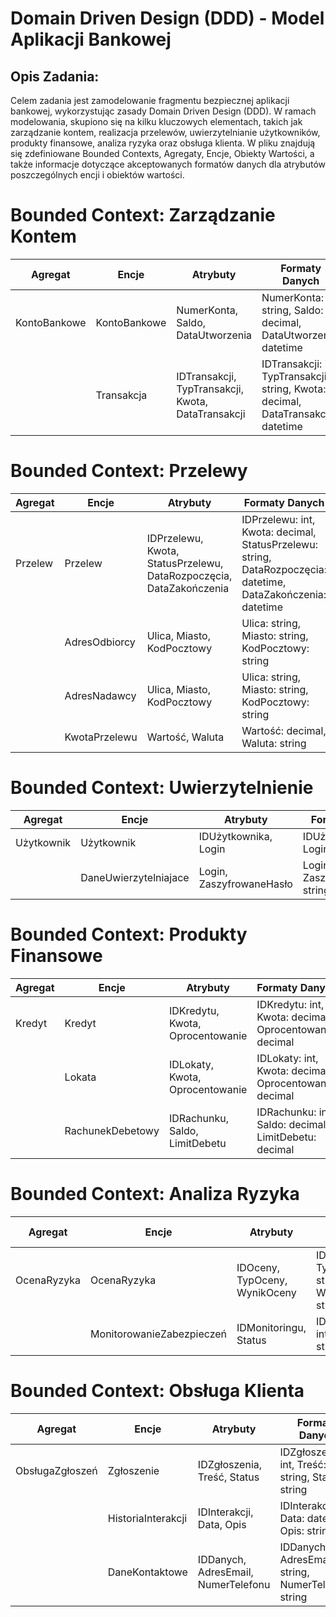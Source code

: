 # Domain Driven Design (DDD) - Model Aplikacji Bankowej

## Opis Zadania:

Celem zadania jest zamodelowanie fragmentu bezpiecznej aplikacji bankowej, wykorzystując zasady Domain Driven Design (DDD). W ramach modelowania, skupiono się na kilku kluczowych elementach, takich jak zarządzanie kontem, realizacja przelewów, uwierzytelnianie użytkowników, produkty finansowe, analiza ryzyka oraz obsługa klienta. W pliku znajdują się zdefiniowane Bounded Contexts, Agregaty, Encje, Obiekty Wartości, a także informacje dotyczące akceptowanych formatów danych dla atrybutów poszczególnych encji i obiektów wartości.


# Bounded Context: Zarządzanie Kontem

| Agregat          | Encje            | Atrybuty                              | Formaty Danych                    | Metody                           |
|------------------|------------------|---------------------------------------|-----------------------------------|----------------------------------|
| KontoBankowe     | KontoBankowe     | NumerKonta, Saldo, DataUtworzenia     | NumerKonta: string, Saldo: decimal, DataUtworzenia: datetime | RealizujTransakcję(), ZablokujKonto   |
|                  | Transakcja       | IDTransakcji, TypTransakcji, Kwota, DataTransakcji | IDTransakcji: int, TypTransakcji: string, Kwota: decimal, DataTransakcji: datetime | -                               |

# Bounded Context: Przelewy

| Agregat          | Encje            | Atrybuty                              | Formaty Danych                    | Metody                           |
|------------------|------------------|---------------------------------------|-----------------------------------|----------------------------------|
| Przelew          | Przelew          | IDPrzelewu, Kwota, StatusPrzelewu, DataRozpoczęcia, DataZakończenia | IDPrzelewu: int, Kwota: decimal, StatusPrzelewu: string, DataRozpoczęcia: datetime, DataZakończenia: datetime | InicjujPrzelew(), ZatwierdźPrzelew |
|                  | AdresOdbiorcy    | Ulica, Miasto, KodPocztowy             | Ulica: string, Miasto: string, KodPocztowy: string | -                               |
|                  | AdresNadawcy     | Ulica, Miasto, KodPocztowy             | Ulica: string, Miasto: string, KodPocztowy: string | -                               |
|                  | KwotaPrzelewu    | Wartość, Waluta                       | Wartość: decimal, Waluta: string  | -                               |

# Bounded Context: Uwierzytelnienie

| Agregat          | Encje                   | Atrybuty                              | Formaty Danych                    | Metody                           |
|------------------|-------------------------|---------------------------------------|-----------------------------------|----------------------------------|
| Użytkownik       | Użytkownik              | IDUżytkownika, Login                   | IDUżytkownika: int, Login: string | UstawHasło(), SprawdźUprawnienia |
|                  | DaneUwierzytelniajace   | Login, ZaszyfrowaneHasło               | Login: string, ZaszyfrowaneHasło: string | -                               |

# Bounded Context: Produkty Finansowe

| Agregat          | Encje            | Atrybuty                              | Formaty Danych                    | Metody                           |
|------------------|------------------|---------------------------------------|-----------------------------------|----------------------------------|
| Kredyt           | Kredyt           | IDKredytu, Kwota, Oprocentowanie       | IDKredytu: int, Kwota: decimal, Oprocentowanie: decimal | UdzielKredytu(), SpłaćKredyt      |
|                  | Lokata           | IDLokaty, Kwota, Oprocentowanie        | IDLokaty: int, Kwota: decimal, Oprocentowanie: decimal | ZałóżLokatę(), WypłaćLokatę       |
|                  | RachunekDebetowy | IDRachunku, Saldo, LimitDebetu         | IDRachunku: int, Saldo: decimal, LimitDebetu: decimal | WykonajTransakcję(), SpłaćZadłużenie |

# Bounded Context: Analiza Ryzyka

| Agregat          | Encje            | Atrybuty                              | Formaty Danych                    | Metody                           |
|------------------|------------------|---------------------------------------|-----------------------------------|----------------------------------|
| OcenaRyzyka      | OcenaRyzyka      | IDOceny, TypOceny, WynikOceny           | IDOceny: int, TypOceny: string, WynikOceny: string | ProwadźAnalizę(), GenerujRaport  |
|                  | MonitorowanieZabezpieczeń | IDMonitoringu, Status                | IDMonitoringu: int, Status: string | RozpocznijMonitorowanie(), ZakończMonitorowanie  |

# Bounded Context: Obsługa Klienta

| Agregat          | Encje            | Atrybuty                              | Formaty Danych                    | Metody                           |
|------------------|------------------|---------------------------------------|-----------------------------------|----------------------------------|
| ObsługaZgłoszeń  | Zgłoszenie       | IDZgłoszenia, Treść, Status            | IDZgłoszenia: int, Treść: string, Status: string | PrzyjmijZgłoszenie(), RozwiążZgłoszenie  |
|                  | HistoriaInterakcji | IDInterakcji, Data, Opis               | IDInterakcji: int, Data: datetime, Opis: string | DodajInterakcję(), PobierzHistorię  |
|                  | DaneKontaktowe   | IDDanych, AdresEmail, NumerTelefonu    | IDDanych: int, AdresEmail: string, NumerTelefonu: string | AktualizujDane(), PobierzDane    |
